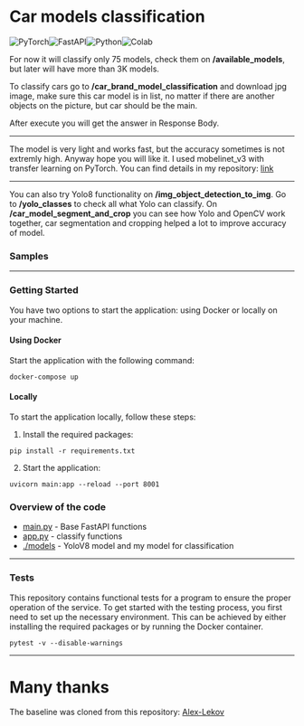 # Car models classification

![PyTorch](https://img.shields.io/badge/PyTorch-EE4C2C?style=for-the-badge&logo=pytorch&logoColor=white)![FastAPI](https://img.shields.io/badge/FastAPI-005571?style=for-the-badge&logo=fastapi)![Python](https://img.shields.io/badge/python-3670A0?style=for-the-badge&logo=python&logoColor=ffdd54)![Colab](https://img.shields.io/badge/google_colaboratory-F9AB00?style=for-the-badge&logo=google-colab&logoColor=white)

For now it will classify only 75 models, check them on **/available_models**, but later will have more than 3K models.

To classify cars go to **/car_brand_model_classification** and download jpg image, make sure this car model is in list, no matter if there are another objects on the picture, but car should be the main.

After execute you will get the answer in Response Body. 

---

The model is very light and works fast, but the accuracy sometimes is not extremly high. Anyway hope you will like it.
I used mobelinet_v3 with transfer learning on PyTorch.
You can find details in my repository: [link](https://github.com/JuliaBars/cars_model_classification)

---

You can also try Yolo8 functionality on **/img_object_detection_to_img**.
Go to **/yolo_classes** to check all what Yolo can classify.
On **/car_model_segment_and_crop** you can see how Yolo and OpenCV work together, car segmentation and cropping helped a lot to improve accuracy of model.

### Samples

---
### Getting Started

You have two options to start the application: using Docker or locally on your machine.

#### Using Docker
Start the application with the following command:
```
docker-compose up
```

#### Locally
To start the application locally, follow these steps:

1. Install the required packages:

```
pip install -r requirements.txt
```
2. Start the application:
```
uvicorn main:app --reload --port 8001
```  

### Overview of the code
* [main.py](./main.py) - Base FastAPI functions  
* [app.py](./app.py) - classify functions  
* [./models](./models) - YoloV8 model and my model for classification  

---
### Tests
This repository contains functional tests for a program to ensure the proper operation of the service.
To get started with the testing process, you first need to set up the necessary environment. 
This can be achieved by either installing the required packages or by running the Docker container.
```
pytest -v --disable-warnings
```
---

# Many thanks

The baseline was cloned from this repository: [Alex-Lekov](https://github.com/Alex-Lekov/yolov8-fastapi/blob/main/README.md)
